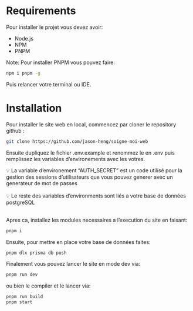 # Requirements

Pour installer le projet vous devez avoir:

- Node.js
- NPM
- PNPM

Note: Pour installer PNPM vous pouvez faire:

```bash
npm i pnpm -g
```

Puis relancer votre terminal ou IDE.

# Installation

Pour installer le site web en local, commencez par cloner le repository github :

```bash
git clone https://github.com/jason-heng/soigne-moi-web
```

Ensuite dupliquez le fichier .env.example et renommez le en .env puis remplissez les variables d’environements avec les votres.

<aside>
💡 La variable d’environement “AUTH_SECRET” est un code utilisé pour la gestion des sessions d’utilisateurs que vous pouvez generer avec un generateur de mot de passes
</aside>
<br>
<aside>
💡 Le reste des variables d’environments sont liés a votre base de données postgreSQL
</aside>
<br>

Apres ca, installez les modules necessaires a l’execution du site en faisant:

```bash
pnpm i
```

Ensuite, pour mettre en place votre base de données faites:

```bash
pnpm dlx prisma db push
```

Finalement vous pouvez lancer le site en mode dev via:

```bash
pnpm run dev
```

ou bien le compiler et le lancer via:

```bash
pnpm run build
pnpm start
```